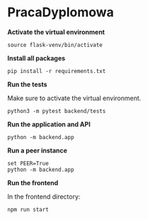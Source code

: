 # PracaDyplomowa
**Activate the virtual environment**
```
source flask-venv/bin/activate
```

**Install all packages**
```
pip install -r requirements.txt
```

**Run the tests**

Make sure to activate the virtual environment.
```
python3 -m pytest backend/tests
```

**Run the application and API**

```
python -m backend.app
```

**Run a peer instance**

```
set PEER=True
python -m backend.app
```

**Run the frontend**

In the frontend directory:
```
npm run start
```
